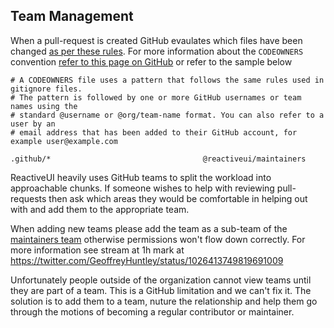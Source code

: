 ## Team Management

When a pull-request is created GitHub evaulates which files have been changed [as per these rules](https://github.com/reactiveui/ReactiveUI/blob/main/.github/CODEOWNERS
). For more information about the `CODEOWNERS` convention [refer to this page on GitHub](https://help.github.com/articles/about-codeowners/) or refer to the sample below

```
# A CODEOWNERS file uses a pattern that follows the same rules used in gitignore files.
# The pattern is followed by one or more GitHub usernames or team names using the
# standard @username or @org/team-name format. You can also refer to a user by an
# email address that has been added to their GitHub account, for example user@example.com

.github/*                                  @reactiveui/maintainers
```

ReactiveUI heavily uses GitHub teams to split the workload into approachable chunks. If someone wishes to help with reviewing pull-requests then ask which areas they would be comfortable in helping out with and add them to the appropriate team. 

When adding new teams please add the team as a sub-team of the [maintainers team](https://github.com/orgs/reactiveui/teams/maintainers) otherwise permissions won't flow down correctly. For more information see stream at 1h mark at https://twitter.com/GeoffreyHuntley/status/1026413749819691009

Unfortunately people outside of the organization cannot view teams until they are part of a team. This is a GitHub limitation and we can't fix it. The solution is to add them to a team, nuture the relationship and help them go through the motions of becoming a regular contributor or maintainer.

